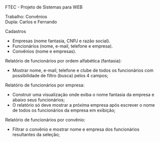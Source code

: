 FTEC - Projeto de Sistemas para WEB

Trabalho: Convênios <br>
Dupla: Carlos e Fernando<br>

Cadastros<br>
- Empresas (nome fantasia, CNPJ e razão social).<br>
- Funcionários (nome, e-mail, telefone e empresa).<br>
- Convênios (nome e empresas).<br>

Relatório de funcionários por ordem alfabética (fantasia):<br>
- Mostrar nome, e-mail, telefone e clube de todos os funcionários com possibilidade de filtro (busca) pelos 4 campos;<br>

Relatório de funcionários por empresa:<br>
- Construir uma visualização onde exiba o nome fantasia da empresa e abaixo seus funcionários;<br>
- O relatório só deve mostrar a próxima empresa após escrever o nome de todos os funcionários da empresa em exibição;<br>

Relatório de funcionários por convênio:<br>
- Filtrar o convênio e mostrar nome e empresa dos funcionários resultantes da seleção;<br>